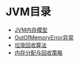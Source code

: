 # JVM目录

- [JVM内存模型](JVM内存模型.md)
- [OutOfMemoryError异常](OutOfMemoryError异常.md)
- [垃圾回收算法](垃圾回收算法.md)
- [内存分配与回收策略](内存分配与回收策略.md)